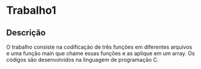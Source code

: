 # Trabalho1
## Descrição
O trabalho consiste na codificação de três funções em diferentes arquivos e uma função main que chame essas funções e as aplique em um array. Os códigos são desenvolvidos na linguagem de programação C.
